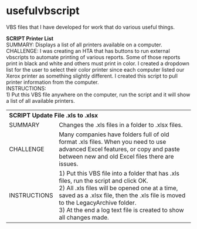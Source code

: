 # usefulvbscript

VBS files that I have developed for work that do various useful things.

<table>
  <th colspan="2" align="left">SCRIPT Update File .xls to .xlsx</th>
  <tr><td>SUMMARY</td><td>Changes the .xls files in a folder to .xlsx files.</td></tr>
  <tr><td>CHALLENGE</td><td>Many companies have folders full of old format .xls files. When you need to use advanced Excel features, or copy and paste between new and old Excel files there are issues.</td></tr>
  <tr><td>INSTRUCTIONS</td>
          <td>
                  1) Put this VBS file into a folder that has .xls files, run the script and click OK.
                  <br>2) All .xls files will be opened one at a time, saved as a .xlsx file, then the .xls file is moved to the LegacyArchive folder.
                  <br>3) At the end a log text file is created to show all changes made.
          </td></tr>

<b>SCRIPT Printer List</b>
<br>SUMMARY: Displays a list of all printers available on a computer. 
<br>CHALLENGE: I was creating an HTA that has buttons to run external vbscripts to automate printing of various reports. Some of those reports print in black and white and others must print in color. I created a dropdown list for the user to select their color printer since each computer listed our Xerox printer as something slightly different. I created this script to pull printer information from the computer.
<br>INSTRUCTIONS:
<br>1) Put this VBS file anywhere on the computer, run the script and it will show a list of all available printers.

